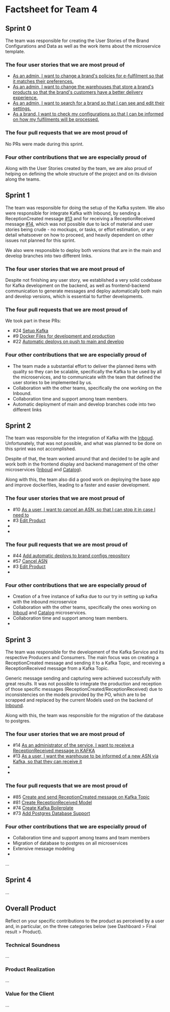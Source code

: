 # Factsheet for Team 4

## Sprint 0

The team was responsible for creating the User Stories of the Brand Configurations and Data as well as the work items about the microservice template.

### The four user stories that we are most proud of

 * [As an admin, I want to change a brand's policies for e-fulfilment so that it matches their preferences.](https://github.com/FEUP-MEIC-DS-2022-1MEIC01/brand-configs/issues/2)
 * [As an admin, I want to change the warehouses that store a brand's products so that the brand's customers have a better delivery experience.](https://github.com/FEUP-MEIC-DS-2022-1MEIC01/brand-configs/issues/3)
 * [As an admin, I want to search for a brand so that I can see and edit their settings.](https://github.com/FEUP-MEIC-DS-2022-1MEIC01/brand-configs/issues/6)
 * [As a brand, I want to check my configurations so that I can be informed on how my fulfilments will be processed.](https://github.com/FEUP-MEIC-DS-2022-1MEIC01/brand-configs/issues/7)


### The four pull requests that we are most proud of

No PRs were made during this sprint.

### Four other contributions that we are especially proud of

Along with the User Stories created by the team, we are also proud of helping on defining the whole structure of the project and on its division along the teams.

## Sprint 1

The team was responsible for doing the setup of the Kafka system.
We also were responsible for integrate Kafka with Inbound, by sending a ReceptionCreated message [#13](https://github.com/FEUP-MEIC-DS-2022-1MEIC01/inbound/issues/13) and for receiving a ReceptionReceived message [#14](https://github.com/FEUP-MEIC-DS-2022-1MEIC01/inbound/issues/14), which was not possible due to lack of material and user stories being crude - no mockups, or tasks, or effort estimation, or any detail whatsoever on how to proceed, and heavily dependent on other issues not planned for this sprint.

We also were responsible to deploy both versions that are in the main and develop branches into two different links.

### The four user stories that we are most proud of

Despite not finishing any user story, we established a very solid codebase for Kafka development on the backend, as well as frontend-backend communication to generate messages and deploy automatically both main and develop versions, which is essential to further developments.

### The four pull requests that we are most proud of

We took part in these PRs:
 * #24 [Setup Kafka](https://github.com/FEUP-MEIC-DS-2022-1MEIC01/inbound/pull/24)
 * #9 [Docker Files for development and production](https://github.com/FEUP-MEIC-DS-2022-1MEIC01/microservice-template/pull/9)
 * #22 [Automatic deploys on push to main and develop](https://github.com/FEUP-MEIC-DS-2022-1MEIC01/base-app/pull/22)


### Four other contributions that we are especially proud of
- The team made a substantial effort to deliver the planned items with quality so they can be scalable, specifically the Kafka to be used by all the microservices,
and to communicate with the team that defined the user stories to be implemented by us.
- Collaboration with the other teams, specifically the one working on the Inbound.
- Collaboration time and support among team members.
- Automatic deployment of main and develop branches code into two different links

## Sprint 2

The team was responsible for the integration of Kafka with the [Inboud](https://github.com/FEUP-MEIC-DS-2022-1MEIC01/inbound).
Unfortunately, that was not possible, and what was planned to be done on this sprint was not accomplished.

Despite of that, the team worked around that and decided to be agile and work both in the frontend display and backend management of the other microservices ([Inboud](https://github.com/FEUP-MEIC-DS-2022-1MEIC01/inbound) and [Catalog](https://github.com/FEUP-MEIC-DS-2022-1MEIC01/catalog)).

Along with this, the team also did a good work on deploying the base app and improve dockerfiles, leading to a faster and easier development.


### The four user stories that we are most proud of

- #10 [As a user, I want to cancel an ASN, so that I can stop it in case I need to](https://github.com/FEUP-MEIC-DS-2022-1MEIC01/inbound/issues/10)
- #3 [Edit Product](https://github.com/FEUP-MEIC-DS-2022-1MEIC01/catalog/issues/3)
- 
- 

### The four pull requests that we are most proud of

- #44 [Add automatic deploys to brand configs repository](https://github.com/FEUP-MEIC-DS-2022-1MEIC01/brand-configs/pull/44)
- #57 [Cancel ASN](https://github.com/FEUP-MEIC-DS-2022-1MEIC01/inbound/pull/57)
- #3 [Edit Product](https://github.com/FEUP-MEIC-DS-2022-1MEIC01/catalog/pull/63)
- 

### Four other contributions that we are especially proud of

- Creation of a free instance of kafka due to our try in setting up kafka with the inbound microservice
- Collaboration with the other teams, specifically the ones working on [Inboud](https://github.com/FEUP-MEIC-DS-2022-1MEIC01/inbound) and [Catalog](https://github.com/FEUP-MEIC-DS-2022-1MEIC01/catalog) microservices.
- Collaboration time and support among team members.
- 


## Sprint 3

The team was responsible for the development of the Kafka Service and its respective Producers and Consumers.
The main focus was on creating a ReceptionCreated message and sending it to a Kafka Topic, and receiving a ReceptionReceived message
from a Kafka Topic.

Generic message sending and capturing were achieved successfully with great results. It was not possible to integrate the production and reception of those  specific messages (ReceptionCreated/ReceptionReceived) due to inconsistencies on the models provided by the PO, which are to be scrapped and replaced by the current Models used on the backend of [Inbound](https://github.com/FEUP-MEIC-DS-2022-1MEIC01/inbound).

Along with this, the team was responsible for the migration of the database to postgres.

### The four user stories that we are most proud of

- #14 [As an administrator of the service, I want to receive a ReceptionReceived message in KAFKA](https://github.com/FEUP-MEIC-DS-2022-1MEIC01/inbound/issues/14)
- #13 [As a user, I want the warehouse to be informed of a new ASN via Kafka, so that they can receive it](https://github.com/FEUP-MEIC-DS-2022-1MEIC01/inbound/issues/13)
- 
- 

### The four pull requests that we are most proud of

- #85 [Create and send ReceptionCreated message on Kafka Topic](https://github.com/FEUP-MEIC-DS-2022-1MEIC01/inbound/pull/85)
- #81 [Create ReceptionReceived Model](https://github.com/FEUP-MEIC-DS-2022-1MEIC01/inbound/pull/81)
- #74 [Create Kafka Boilerplate](https://github.com/FEUP-MEIC-DS-2022-1MEIC01/inbound/pull/74)
- #73 [Add Postgres Database Support](https://github.com/FEUP-MEIC-DS-2022-1MEIC01/inbound/pull/73)


### Four other contributions that we are especially proud of

- Collaboration time and support among teams and team members
- Migration of database to postgres on all microservices
- Extensive message modeling
- 


...


## Sprint 4

...


## Overall Product

Reflect on your specific contributions to the product as perceived by a user and, in particular, on the three categories below (see Dashboard > Final result > Product).


### Technical Soundness

...


### Product Realization

...


### Value for the Client

...
